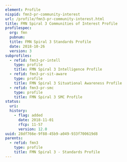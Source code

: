 ```yaml
---
element: Profile
nispid: fmn3-pr-community-interest
url: /profile/fmn3-pr-community-interest.html
title: FMN Spiral 3 Communities of Interest Profile
profilespec:
  org: fmn
  pubnum: 
  title: FMN Spiral 3 Standards Profile
  date: 2018-10-26
  version: 3
subprofiles:
  - refid: fmn3-pr-intell
    type: profile
    title: FMN Spiral 3 Intelligence Profile
  - refid: fmn3-pr-sit-aware
    type: profile
    title: FMN Spiral 3 Situational Awareness Profile
  - refid: fmn3-pr-smc
    type: profile
    title: FMN Spiral 3 SMC Profile
status:
  uri: 
  history: 
    - flag: added
      date: 2018-11-01
      rfcp: 11-57
      version: 12.0
uuid: 28df766e-9f88-45b9-a049-933f700619d8
parents:
  - refid: fmn3
    type: profile
    title: FMN Spiral 3 - Standards Profile
---
```

